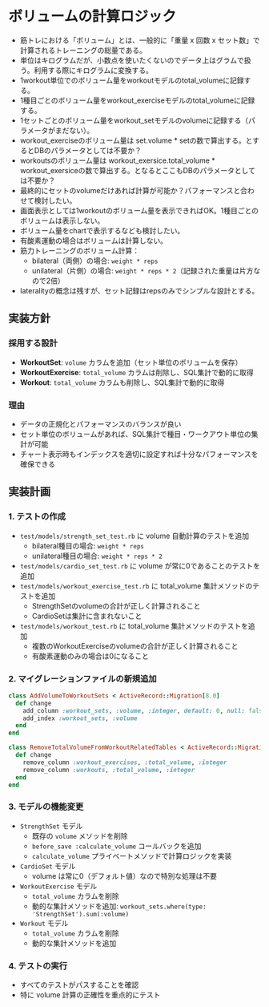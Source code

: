 # ボリュームの計算ロジック

- 筋トレにおける「ボリューム」とは、一般的に「重量 x 回数 x セット数」で計算されるトレーニングの総量である。
- 単位はキログラムだが、小数点を使いたくないのでデータ上はグラムで扱う。利用する際にキログラムに変換する。
- 1workout単位でのボリューム量をworkoutモデルのtotal_volumeに記録する。
- 1種目ごとのボリューム量をworkout_exerciseモデルのtotal_volumeに記録する。
- 1セットごとのボリューム量をworkout_setモデルのvolumeに記録する（パラメータがまだない）。
- workout_exerciseのボリューム量は set.volume * setの数で算出する。とするとDBのパラメータとしては不要か？
- workoutsのボリューム量は workout_exersice.total_volume * workout_exersiceの数で算出する。となるとここもDBのパラメータとしては不要か？
- 最終的にセットのvolumeだけあれば計算が可能か？パフォーマンスと合わせて検討したい。
- 画面表示としては1workoutのボリューム量を表示できればOK。1種目ごとのボリュームは表示しない。
- ボリューム量をchartで表示するなども検討したい。
- 有酸素運動の場合はボリュームは計算しない。
- 筋力トレーニングのボリューム計算：
  - bilateral（両側）の場合: `weight * reps`
  - unilateral（片側）の場合: `weight * reps * 2`（記録された重量は片方なので2倍）
- lateralityの概念は残すが、セット記録はrepsのみでシンプルな設計とする。

## 実装方針

### 採用する設計
- **WorkoutSet**: `volume` カラムを追加（セット単位のボリュームを保存）
- **WorkoutExercise**: `total_volume` カラムは削除し、SQL集計で動的に取得
- **Workout**: `total_volume` カラムも削除し、SQL集計で動的に取得

### 理由
- データの正規化とパフォーマンスのバランスが良い
- セット単位のボリュームがあれば、SQL集計で種目・ワークアウト単位の集計が可能
- チャート表示時もインデックスを適切に設定すれば十分なパフォーマンスを確保できる

## 実装計画

### 1. テストの作成
- `test/models/strength_set_test.rb` に volume 自動計算のテストを追加
  - bilateral種目の場合: `weight * reps`
  - unilateral種目の場合: `weight * reps * 2`
- `test/models/cardio_set_test.rb` に volume が常に0であることのテストを追加
- `test/models/workout_exercise_test.rb` に total_volume 集計メソッドのテストを追加
  - StrengthSetのvolumeの合計が正しく計算されること
  - CardioSetは集計に含まれないこと
- `test/models/workout_test.rb` に total_volume 集計メソッドのテストを追加
  - 複数のWorkoutExerciseのvolumeの合計が正しく計算されること
  - 有酸素運動のみの場合は0になること

### 2. マイグレーションファイルの新規追加
```ruby
class AddVolumeToWorkoutSets < ActiveRecord::Migration[8.0]
  def change
    add_column :workout_sets, :volume, :integer, default: 0, null: false
    add_index :workout_sets, :volume
  end
end

class RemoveTotalVolumeFromWorkoutRelatedTables < ActiveRecord::Migration[8.0]
  def change
    remove_column :workout_exercises, :total_volume, :integer
    remove_column :workouts, :total_volume, :integer
  end
end
```

### 3. モデルの機能変更
- `StrengthSet` モデル
  - 既存の `volume` メソッドを削除
  - `before_save :calculate_volume` コールバックを追加
  - `calculate_volume` プライベートメソッドで計算ロジックを実装
- `CardioSet` モデル
  - volume は常に0（デフォルト値）なので特別な処理は不要
- `WorkoutExercise` モデル
  - `total_volume` カラムを削除
  - 動的な集計メソッドを追加: `workout_sets.where(type: 'StrengthSet').sum(:volume)`
- `Workout` モデル
  - `total_volume` カラムを削除
  - 動的な集計メソッドを追加

### 4. テストの実行
- すべてのテストがパスすることを確認
- 特に volume 計算の正確性を重点的にテスト
